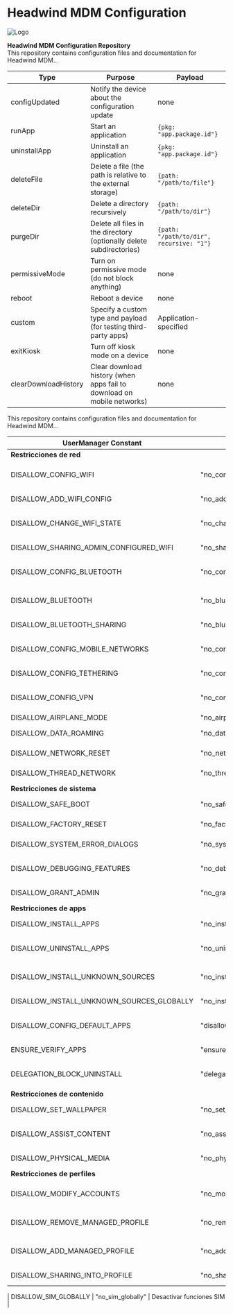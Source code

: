 # Headwind MDM Configuration

![Logo](https://h-mdm.com/wp-content/uploads/2019/07/neew-logo.png "Headwind MDM Logo")

**Headwind MDM Configuration Repository**  
This repository contains configuration files and documentation for Headwind MDM...



| Type                  | Purpose                                                                 | Payload                                      |
|-----------------------|-------------------------------------------------------------------------|----------------------------------------------|
| configUpdated         | Notify the device about the configuration update                       | none                                         |
| runApp                | Start an application                                                   | `{pkg: "app.package.id"}`                   |
| uninstallApp          | Uninstall an application                                               | `{pkg: "app.package.id"}`                   |
| deleteFile            | Delete a file (the path is relative to the external storage)           | `{path: "/path/to/file"}`                   |
| deleteDir             | Delete a directory recursively                                         | `{path: "/path/to/dir"}`                    |
| purgeDir              | Delete all files in the directory (optionally delete subdirectories)   | `{path: "/path/to/dir", recursive: "1"}`    |
| permissiveMode        | Turn on permissive mode (do not block anything)                        | none                                         |
| reboot                | Reboot a device                                                        | none                                         |
| custom                | Specify a custom type and payload (for testing third-party apps)       | Application-specified                       |
| exitKiosk             | Turn off kiosk mode on a device                                        | none                                         |
| clearDownloadHistory  | Clear download history (when apps fail to download on mobile networks) | none 



This repository contains configuration files and documentation for Headwind MDM...

| UserManager Constant                     | Valor String                      | Descripción |
|------------------------------------------|-----------------------------------|-------------|
| **Restricciones de red** |
| DISALLOW_CONFIG_WIFI                     | "no_config_wifi"                  | Bloquear configuración WiFi |
| DISALLOW_ADD_WIFI_CONFIG                 | "no_add_wifi_config"              | Evitar agregar redes WiFi |
| DISALLOW_CHANGE_WIFI_STATE               | "no_change_wifi_state"            | Bloquear activar/desactivar WiFi |
| DISALLOW_SHARING_ADMIN_CONFIGURED_WIFI   | "no_sharing_admin_configured_wifi"| Evitar compartir WiFi admin |
| DISALLOW_CONFIG_BLUETOOTH                | "no_config_bluetooth"             | Bloquear configuración Bluetooth |
| DISALLOW_BLUETOOTH                       | "no_bluetooth"                    | Desactivar Bluetooth completamente |
| DISALLOW_BLUETOOTH_SHARING               | "no_bluetooth_sharing"            | Evitar compartir por Bluetooth |
| DISALLOW_CONFIG_MOBILE_NETWORKS          | "no_config_mobile_networks"       | Bloquear configuración redes móviles |
| DISALLOW_CONFIG_TETHERING                | "no_config_tethering"             | Bloquear anclaje a red (tethering) |
| DISALLOW_CONFIG_VPN                      | "no_config_vpn"                   | Bloquear configuración VPN |
| DISALLOW_AIRPLANE_MODE                   | "no_airplane_mode"                | Evitar modo avión |
| DISALLOW_DATA_ROAMING                    | "no_data_roaming"                 | Desactivar roaming datos |
| DISALLOW_NETWORK_RESET                   | "no_network_reset"                | Bloquear reset de red |
| DISALLOW_THREAD_NETWORK                  | "no_thread_network"               | Restringir redes Thread (IoT) |
| **Restricciones de sistema** |
| DISALLOW_SAFE_BOOT                       | "no_safe_boot"                    | Bloquear arranque seguro |
| DISALLOW_FACTORY_RESET                   | "no_factory_reset"                | Bloquear reset de fábrica |
| DISALLOW_SYSTEM_ERROR_DIALOGS            | "no_system_error_dialogs"         | Ocultar diálogos de error |
| DISALLOW_DEBUGGING_FEATURES              | "no_debugging_features"           | Desactivar opciones depuración |
| DISALLOW_GRANT_ADMIN                     | "no_grant_admin"                  | Evitar conceder privilegios admin |
| **Restricciones de apps** |
| DISALLOW_INSTALL_APPS                    | "no_install_apps"                 | Bloquear instalación apps |
| DISALLOW_UNINSTALL_APPS                  | "no_uninstall_apps"               | Bloquear desinstalación apps |
| DISALLOW_INSTALL_UNKNOWN_SOURCES         | "no_install_unknown_sources"      | Bloquear orígenes desconocidos |
| DISALLOW_INSTALL_UNKNOWN_SOURCES_GLOBALLY| "no_install_unknown_sources_globally" | Versión global de la restricción |
| DISALLOW_CONFIG_DEFAULT_APPS             | "disallow_config_default_apps"    | Bloquear cambio apps predeterminadas |
| ENSURE_VERIFY_APPS                       | "ensure_verify_apps"              | Forzar verificación apps |
| DELEGATION_BLOCK_UNINSTALL               | "delegation-block-uninstall"      | Bloquear desinstalación delegada |
| **Restricciones de contenido** |
| DISALLOW_SET_WALLPAPER                   | "no_set_wallpaper"                | Bloquear cambio fondo pantalla |
| DISALLOW_ASSIST_CONTENT                  | "no_assist_content"               | Restringir contenido asistentes |
| DISALLOW_PHYSICAL_MEDIA                  | "no_physical_media"               | Bloquear medios físicos (USB/SD) |
| **Restricciones de perfiles** |
| DISALLOW_MODIFY_ACCOUNTS                 | "no_modify_accounts"              | Bloquear modificación cuentas |
| DISALLOW_REMOVE_MANAGED_PROFILE          | "no_remove_managed_profile"       | Evitar eliminar perfiles gestionados |
| DISALLOW_ADD_MANAGED_PROFILE             | "no_add_managed_profile"          | Bloquear nuevos perfiles gestionados |
| DISALLOW_SHARING_INTO_PROFILE            | "no_sharing_into_profile"         | Restringir compartir a perfil |![Captura de pantalla 2025-06-20 140924](https://github.com/user-attachments/assets/97722020-54f9-4367-a7e8-3ddc3d6d6137)

| DISALLOW_SIM_GLOBALLY                    | "no_sim_globally"                 | Desactivar funciones SIM |
